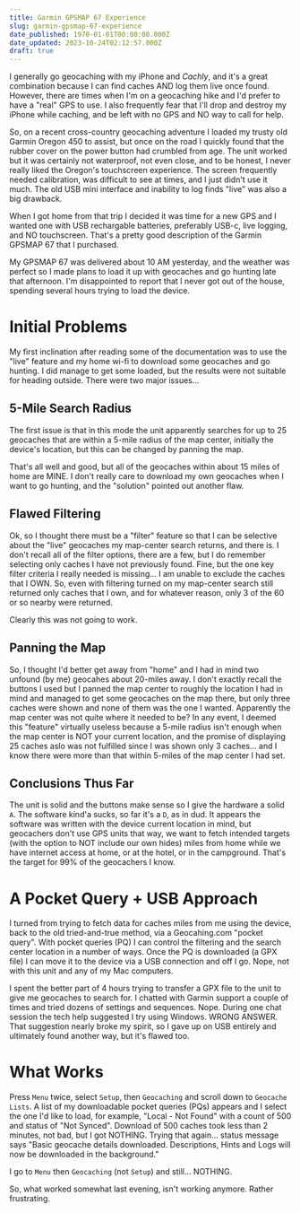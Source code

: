 ```yaml
---
title: Garmin GPSMAP 67 Experience
slug: garmin-gpsmap-67-experience
date_published: 1970-01-01T00:00:00.000Z
date_updated: 2023-10-24T02:12:57.000Z
draft: true
---
```


I generally go geocaching with my iPhone and *Cachly*, and it's a great combination because I can find caches AND log them live once found.  However, there are times when I'm on a geocaching hike and I'd prefer to have a "real" GPS to use.  I also frequently fear that I'll drop and destroy my iPhone while caching, and be left with no GPS and NO way to call for help.

So, on a recent cross-country geocaching adventure I loaded my trusty old Garmin Oregon 450 to assist, but once on the road I quickly found that the rubber cover on the power button had crumbled from age.  The unit worked but it was certainly not waterproof, not even close, and to be honest, I never really liked the Oregon's touchscreen experience.  The screen frequently needed calibration, was difficult to see at times, and I just didn't use it much.  The old USB mini interface and inability to log finds "live" was also a big drawback.

When I got home from that trip I decided it was time for a new GPS and I wanted one with USB rechargable batteries, preferably USB-c, live logging, and NO touchscreen.  That's a pretty good description of the Garmin GPSMAP 67 that I purchased.

My GPSMAP 67 was delivered about 10 AM yesterday, and the weather was perfect so I made plans to load it up with geocaches and go hunting late that afternoon.  I'm disappointed to report that I never got out of the house, spending several hours trying to load the device.

# Initial Problems

My first inclination after reading some of the documentation was to use the "live" feature and my home wi-fi to download some geocaches and go hunting.  I did manage to get some loaded, but the results were not suitable for heading outside.  There were two major issues...

## 5-Mile Search Radius

The first issue is that in this mode the unit apparently searches for up to 25 geocaches that are within a 5-mile radius of the map center, initially the device's location, but this can be changed by panning the map.

That's all well and good, but all of the geocaches within about 15 miles of home are MINE.  I don't really care to download my own geocaches when I want to go hunting, and the "solution" pointed out another flaw.

## Flawed Filtering

Ok, so I thought there must be a "filter" feature so that I can be selective about the "live" geocaches my map-center search returns, and there is.  I don't recall all of the filter options, there are a few, but I do remember selecting only caches I have not previously found.  Fine, but the one key filter criteria I really needed is missing...  I am unable to exclude the caches that I OWN.  So, even with filtering turned on my map-center search still returned only caches that I own, and for whatever reason, only 3 of the 60 or so nearby were returned.

Clearly this was not going to work.

## Panning the Map

So, I thought I'd better get away from "home" and I had in mind two unfound (by me) geocahes about 20-miles away.  I don't exactly recall the buttons I used but I panned the map center to roughly the location I had in mind and managed to get some geocaches on the map there, but only three caches were shown and none of them was the one I wanted.  Apparently the map center was not quite where it needed to be?  In any event, I deemed this "feature" virtually useless because a 5-mile radius isn't enough when the map center is NOT your current location, and the promise of displaying 25 caches aslo was not fulfilled since I was shown only 3 caches... and I know there were more than that within 5-miles of the map center I had set.

## Conclusions Thus Far

The unit is solid and the buttons make sense so I give the hardware a solid `A`.  The software kind'a sucks, so far it's a `D`, as in dud. It appears the software was written with the device current location in mind, but geocachers don't use GPS units that way, we want to fetch intended targets (with the option to NOT include our own hides) miles from home while we have internet access at home, or at the hotel, or in the campground.  That's the target for 99% of the geocachers I know.

# A Pocket Query + USB Approach

I turned from trying to fetch data for caches miles from me using the device, back to the old tried-and-true method, via a Geocahing.com "pocket query".  With pocket queries (PQ) I can control the filtering and the search center location in a number of ways.  Once the PQ is downloaded (a GPX file) I can move it to the device via a USB connection and off I go.  Nope, not with this unit and any of my Mac computers.

I spent the better part of 4 hours trying to transfer a GPX file to the unit to give me geocaches to search for.  I chatted with Garmin support a couple of times and tried dozens of settings and sequences.  Nope.  During one chat session the tech help suggested I try using Windows.  WRONG ANSWER.  That suggestion nearly broke my spirit, so I gave up on USB entirely and ultimately found another way, but it's flawed too.

# What Works

Press `Menu` twice, select `Setup`, then `Geocaching` and scroll down to `Geocache Lists`.  A list of my downloadable pocket queries (PQs) appears and I select the one I'd like to load, for example, "Local - Not Found" with a count of 500 and status of "Not Synced".  Download of 500 caches took less than 2 minutes, not bad, but I got NOTHING.  Trying that again...  status message says "Basic geocache details downloaded.  Descriptions, Hints and Logs will now be downloaded in the background."

I go to `Menu` then `Geocaching` (not `Setup`) and still... NOTHING.

So, what worked somewhat last evening, isn't working anymore.  Rather frustrating.
